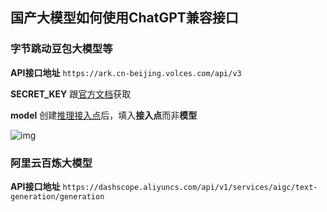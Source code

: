 ## 国产大模型如何使用ChatGPT兼容接口

### 字节跳动豆包大模型等

**API接口地址** `https://ark.cn-beijing.volces.com/api/v3`

**SECRET_KEY** 跟[官方文档](https://www.volcengine.com/docs/82379/1263279)获取

**model** 创建[推理接入点](https://console.volcengine.com/ark/region:ark+cn-beijing/endpoint?current=1&pageSize=10)后，填入**接入点**而非**模型**

![img](https://image.lunatranslator.xyz/zh/damoxing/doubao.png)


### 阿里云百炼大模型

**API接口地址** `https://dashscope.aliyuncs.com/api/v1/services/aigc/text-generation/generation`

